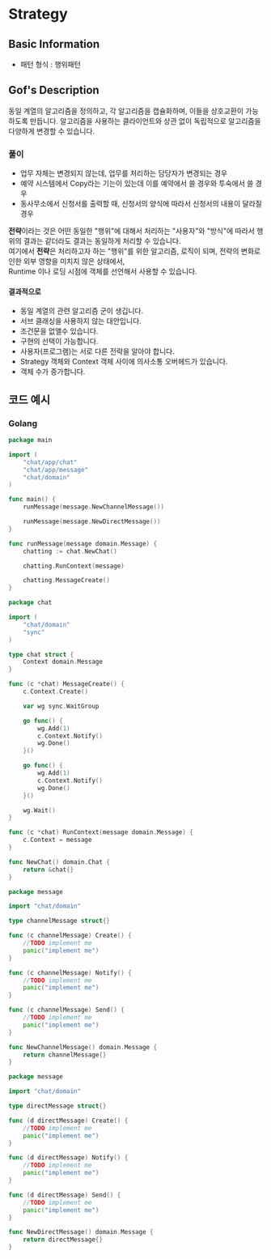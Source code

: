 # Strategy

## Basic Information

- 패턴 형식 : 행위패턴

## Gof's Description 

동일 계열의 알고리즘을 정의하고, 각 알고리즘을 캡슐화하며, 이들을 상호교환이 가능하도록 만듭니다.
알고리즘을 사용하는 클라이언트와 상관 없이 독립적으로 알고리즘을 다양하게 변경할 수 있습니다.

### 풀이 

- 업무 자체는 변경되지 않는데, 업무를 처리하는 담당자가 변경되는 경우
- 예약 시스템에서 Copy라는 기는이 있는데 이를 예약에서 쓸 경우와 투숙에서 쓸 경우
- 동사무소에서 신청서를 출력할 때, 신청서의 양식에 따라서 신청서의 내용이 달라질 경우 

**전략**이라는 것은 어떤 동일한 "행위"에 대해서 처리하는 "사용자"와 "방식"에 따라서 행위의 결과는 같더라도 결과는 동일하게 처리할 수 있습니다.    
여기에서 **전략**은 처리하고자 하는 "행위"를 위한 알고리즘, 로직이 되며, 전략의 변화로 인한 외부 영향을 미치지 않은 상태에서,  
Runtime 이나 로딩 시점에 객체를 선언해서 사용할 수 있습니다.

#### 결과적으로 

- 동일 계열의 관련 알고리즘 군이 생깁니다.
- 서브 클래싱을 사용하지 않는 대안입니다.
- 조건문을 없앨수 있습니다.
- 구현의 선택이 가능합니다.
- 사용자(프로그램)는 서로 다른 전략을 알아야 합니다.
- Strategy 객체와 Context 객체 사이에 의사소통 오버헤드가 있습니다.
- 객체 수가 증가합니다.

## 코드 예시

### Golang

```go 
package main

import (
	"chat/app/chat"
	"chat/app/message"
	"chat/domain"
)

func main() {
	runMessage(message.NewChannelMessage())

	runMessage(message.NewDirectMessage())
}

func runMessage(message domain.Message) {
	chatting := chat.NewChat()

	chatting.RunContext(message)

	chatting.MessageCreate()
}
```

```go 
package chat

import (
	"chat/domain"
	"sync"
)

type chat struct {
	Context domain.Message
}

func (c *chat) MessageCreate() {
	c.Context.Create()

	var wg sync.WaitGroup

	go func() {
		wg.Add(1)
		c.Context.Notify()
		wg.Done()
	}()

	go func() {
		wg.Add(1)
		c.Context.Notify()
		wg.Done()
	}()

	wg.Wait()
}

func (c *chat) RunContext(message domain.Message) {
	c.Context = message
}

func NewChat() domain.Chat {
	return &chat{}
}
```

```go 
package message

import "chat/domain"

type channelMessage struct{}

func (c channelMessage) Create() {
	//TODO implement me
	panic("implement me")
}

func (c channelMessage) Notify() {
	//TODO implement me
	panic("implement me")
}

func (c channelMessage) Send() {
	//TODO implement me
	panic("implement me")
}

func NewChannelMessage() domain.Message {
	return channelMessage{}
}
```

```go 
package message

import "chat/domain"

type directMessage struct{}

func (d directMessage) Create() {
	//TODO implement me
	panic("implement me")
}

func (d directMessage) Notify() {
	//TODO implement me
	panic("implement me")
}

func (d directMessage) Send() {
	//TODO implement me
	panic("implement me")
}

func NewDirectMessage() domain.Message {
	return directMessage{}
}
```